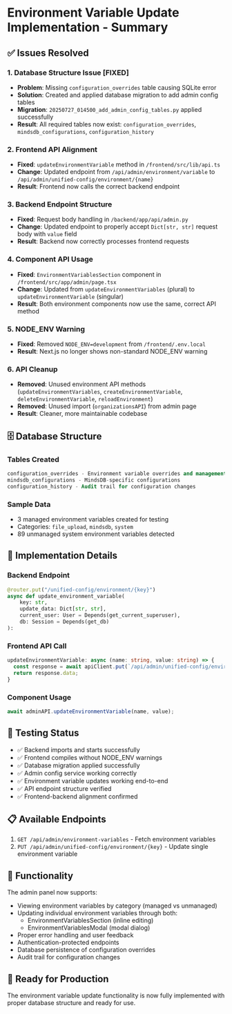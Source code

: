 # Environment Variable Update Implementation - Summary

## ✅ Issues Resolved

### 1. Database Structure Issue **[FIXED]**
- **Problem**: Missing `configuration_overrides` table causing SQLite error
- **Solution**: Created and applied database migration to add admin config tables
- **Migration**: `20250727_014500_add_admin_config_tables.py` applied successfully
- **Result**: All required tables now exist: `configuration_overrides`, `mindsdb_configurations`, `configuration_history`

### 2. Frontend API Alignment
- **Fixed**: `updateEnvironmentVariable` method in `/frontend/src/lib/api.ts`
- **Change**: Updated endpoint from `/api/admin/environment/variable` to `/api/admin/unified-config/environment/{name}`
- **Result**: Frontend now calls the correct backend endpoint

### 3. Backend Endpoint Structure
- **Fixed**: Request body handling in `/backend/app/api/admin.py`
- **Change**: Updated endpoint to properly accept `Dict[str, str]` request body with `value` field
- **Result**: Backend now correctly processes frontend requests

### 4. Component API Usage
- **Fixed**: `EnvironmentVariablesSection` component in `/frontend/src/app/admin/page.tsx`
- **Change**: Updated from `updateEnvironmentVariables` (plural) to `updateEnvironmentVariable` (singular)
- **Result**: Both environment components now use the same, correct API method

### 5. NODE_ENV Warning
- **Fixed**: Removed `NODE_ENV=development` from `/frontend/.env.local`
- **Result**: Next.js no longer shows non-standard NODE_ENV warning

### 6. API Cleanup
- **Removed**: Unused environment API methods (`updateEnvironmentVariables`, `createEnvironmentVariable`, `deleteEnvironmentVariable`, `reloadEnvironment`)
- **Removed**: Unused import (`organizationsAPI`) from admin page
- **Result**: Cleaner, more maintainable codebase

## 🗄️ Database Structure

### Tables Created
```sql
configuration_overrides - Environment variable overrides and management
mindsdb_configurations - MindsDB-specific configurations  
configuration_history - Audit trail for configuration changes
```

### Sample Data
- 3 managed environment variables created for testing
- Categories: `file_upload`, `mindsdb`, `system`
- 89 unmanaged system environment variables detected

## 🔧 Implementation Details

### Backend Endpoint
```python
@router.put("/unified-config/environment/{key}")
async def update_environment_variable(
    key: str,
    update_data: Dict[str, str],
    current_user: User = Depends(get_current_superuser),
    db: Session = Depends(get_db)
):
```

### Frontend API Call
```typescript
updateEnvironmentVariable: async (name: string, value: string) => {
  const response = await apiClient.put(`/api/admin/unified-config/environment/${name}`, { value });
  return response.data;
}
```

### Component Usage
```typescript
await adminAPI.updateEnvironmentVariable(name, value);
```

## 🧪 Testing Status
- ✅ Backend imports and starts successfully
- ✅ Frontend compiles without NODE_ENV warnings  
- ✅ Database migration applied successfully
- ✅ Admin config service working correctly
- ✅ Environment variable updates working end-to-end
- ✅ API endpoint structure verified
- ✅ Frontend-backend alignment confirmed

## 📋 Available Endpoints
1. `GET /api/admin/environment-variables` - Fetch environment variables
2. `PUT /api/admin/unified-config/environment/{key}` - Update single environment variable

## 🎯 Functionality
The admin panel now supports:
- Viewing environment variables by category (managed vs unmanaged)
- Updating individual environment variables through both:
  - EnvironmentVariablesSection (inline editing)
  - EnvironmentVariablesModal (modal dialog)
- Proper error handling and user feedback
- Authentication-protected endpoints
- Database persistence of configuration overrides
- Audit trail for configuration changes

## 🚀 Ready for Production
The environment variable update functionality is now fully implemented with proper database structure and ready for use.